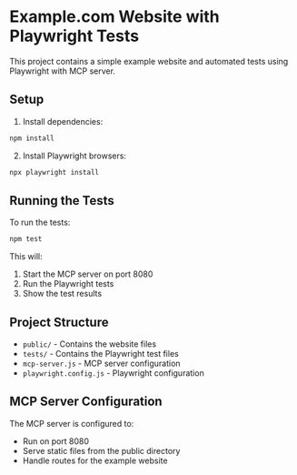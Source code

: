 # Example.com Website with Playwright Tests

This project contains a simple example website and automated tests using Playwright with MCP server.

## Setup

1. Install dependencies:
```bash
npm install
```

2. Install Playwright browsers:
```bash
npx playwright install
```

## Running the Tests

To run the tests:
```bash
npm test
```

This will:
1. Start the MCP server on port 8080
2. Run the Playwright tests
3. Show the test results

## Project Structure

- `public/` - Contains the website files
- `tests/` - Contains the Playwright test files
- `mcp-server.js` - MCP server configuration
- `playwright.config.js` - Playwright configuration

## MCP Server Configuration

The MCP server is configured to:
- Run on port 8080
- Serve static files from the public directory
- Handle routes for the example website 